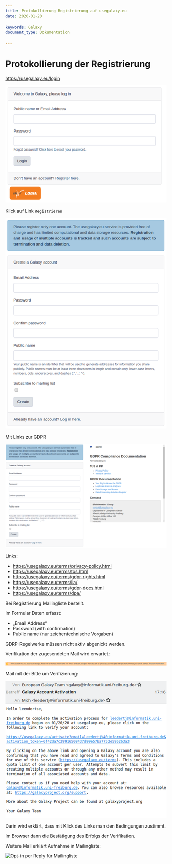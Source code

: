 ```yaml
---
title: Protokollierung Registrierung auf usegalaxy.eu
date: 2020-01-20

keywords: Galaxy
document_type: Dokumentation

---
```



# Protokollierung der Registrierung

https://usegalaxy.eu/login

![Login Elixir](images/login-elixir.png)

Klick auf Link `Registrieren`

![Registrierung Elixir](images/register-elixir.png)

Mit Links zur GDPR

![Registrierung mit Links zu GDPR-Regeln](images/register-elixir-gdpr.png)

Links:

- https://usegalaxy.eu/terms/privacy-policy.html
- https://usegalaxy.eu/terms/tos.html
- https://usegalaxy.eu/terms/gdpr-rights.html
- https://usegalaxy.eu/terms/lia/
- https://usegalaxy.eu/terms/gdpr-docs.html
- https://usegalaxy.eu/terms/dpa/


Bei Registrierung Mailingliste bestellt.

Im Formular Daten erfasst:

- „Email Address“
- Password (with confirmation)
- Public name (nur zeichentechnische Vorgaben)

GDRP-Regelwerke müssen nicht aktiv abgenickt werden.

Verifikation der zugesendeten Mail wird erwartet:

![Browsermeldung mahnt Verifikation an](images/verification-expected.png)

Mail mit der Bitte um Verifizierung:

![Mail mit Link zur Verifizierung](images/verification-request.png)

Darin wird erklärt, dass mit Klick des Links man den Bedingungen zustimmt.

Im Browser dann die Bestätigung des Erfolgs der Verifikation.

Weitere Mail erklärt Aufnahme in Mailingliste:

![Opt-in per Reply für Mailingliste](confirmation-mailinglist.png)


